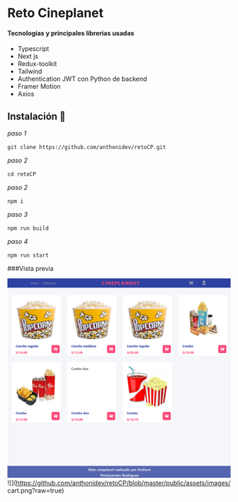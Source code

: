 # Reto Cineplanet


#### Tecnologías y principales librerias usadas 

- Typescript
- Next js
- Redux-toolkit
- Tailwind
- Authentication JWT con Python de backend
- Framer Motion
- Axios

## Instalación 🔧

_paso 1_

```
git clone https://github.com/anthonidev/retoCP.git
```

_paso 2_

```
cd retoCP
```
_paso 2_

```
npm i
```
_paso 3_

```
npm run build
```
_paso 4_

```
npm run start
```

###Vista previa

![](https://github.com/anthonidev/retoCP/blob/master/public/assets/images/candy.png?raw=true)
![](https://github.com/anthonidev/retoCP/blob/master/public/assets/images/
cart.png?raw=true)
